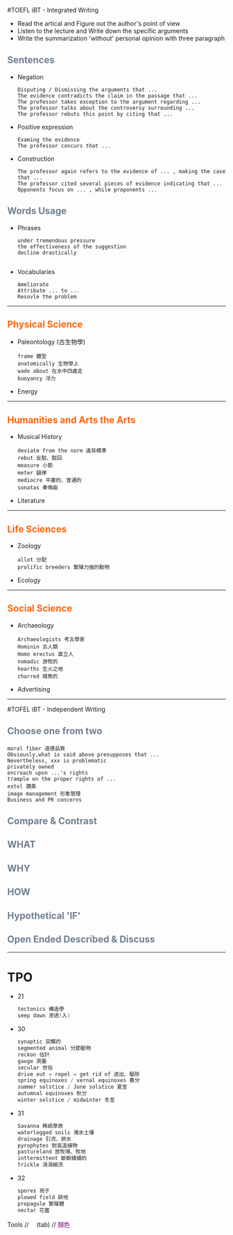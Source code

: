 #TOEFL iBT - Integrated Writing

  + Read the artical and Figure out the author's point of view
  + Listen to the lecture and Write down the specific arguments
  + Write the summarization 'without' personal opinion with three paragraph

## <font color=#708090>Sentences</font>
  + Negation
    ```
    Disputing / Dismissing the arguments that ...
    The evidence contradicts the claim in the passage that ...
    The professor takes exception to the argument regarding ...
    The professor talks about the controversy surrounding ...
    The professor rebuts this point by citing that ...
    ```
  + Positive expression
    ```
    Examing the evidence
    The professor concurs that ...
    ```
  + Construction
    ```
    The professor again refers to the evidence of ... , making the case that ...
    The professor cited several pieces of evidence indicating that ...
    Opponents focus on ... , while proponents ...
    ```

## <font color=#708090>Words Usage</font>
  + Phrases
    ```
    under tremendous pressure
    the effectiveness of the suggestion
    decline drastically


    ```
  + Vocabularies
    ```
    Ameliorate
    Attribute ... to ...
    Resovle the problem
    ```

---

## <font color=#FF6600>Physical Science</font>
  + Paleontology (古生物學)
    ```
    frame 體型
    anatomically 生物學上
    wade about 在水中四處走
    buoyancy 浮力
    ```
  + Energy

---

## <font color=#FF6600>Humanities and Arts the Arts</font>
  + Musical History
    ```
    deviate from the norm 違背標準
    rebut 反駁、駁回
    measure 小節
    meter 韻律
    mediocre 平庸的、普通的
    sonatas 奏鳴曲
    ```
  + Literature

---

## <font color=#FF6600>Life Sciences</font>
  + Zoology
    ```
    allot 分配
    prolific breeders 繁殖力強的動物

    ```
  + Ecology

---

## <font color=#FF6600>Social Science</font>
  + Archaeology
    ```
    Archaeologists 考古學家
    Hominin 古人類
    Homo erectus 直立人
    nomadic 游牧的
    hearths 生火之地
    charred 燒焦的

    ```
  + Advertising

---

#TOFEL iBT - Independent Writing

## <font color=#708090>Choose one from two</font>
    moral fiber 道德品質
    Obviously,what is said above presupposes that ...
    Nevertheless, xxx is problematic
    privately owned
    encroach upon ...'s rights
    trample on the proper rights of ...
    extol 讚美
    image management 形象管理
    Business and PR concerns
## <font color=#708090>Compare & Contrast</font>

## <font color=#708090>WHAT</font>

## <font color=#708090>WHY</font>

## <font color=#708090>HOW</font>

## <font color=#708090>Hypothetical 'IF'</font>

## <font color=#708090>Open Ended Described & Discuss</font>


---

# TPO
 + 21
   ```c
   tectonics 構造學
   seep down 滲透(入)
   ```
 + 30
   ```c
   synaptic 突觸的
   segmented animal 分節動物
   reckon 估計
   gauge 測量
   secular 世俗
   drive out = repel = get rid of 逐出、驅除
   spring equinoxes / vernal equinoxes 春分
   summer solstice / June solstice 夏至
   autumnal equinoxes 秋分
   winter solstice / midwinter 冬至
   ```
+ 31
  ```c
  Savanna 稀疏草原
  waterlogged soils 淹水土壤
  drainage 引流、排水
  pyrophytes 耐高溫植物
  pastureland 放牧場、牧地
  inttermittent 斷斷續續的
  trickle 涓涓細流
  ```
+ 32
  ```c
  spores 孢子
  plowed field 耕地
  propagule 繁殖體
  nectar 花蜜
  ```

Tools
// &emsp;(tab)
// <font color=#800080>顏色</font>
